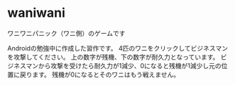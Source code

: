 # waniwani
ワニワニパニック（ワニ側）のゲームです

Androidの勉強中に作成した習作です。
4匹のワニをクリックしてビジネスマンを攻撃してください。
上の数字が残機、下の数字が耐久力となっています。
ビジネスマンから攻撃を受けたら耐久力が1減少、0になると残機が1減少し元の位置に戻ります。
残機が0になるとそのワニはもう戦えません。
